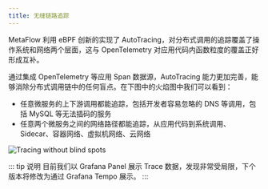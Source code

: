 ```yaml
---
title: 无缝链路追踪
---
```


MetaFlow 利用 eBPF 创新的实现了 AutoTracing，对分布式调用的追踪覆盖了操作系统和网络两个层面，这与 OpenTelemetry 对应用代码内函数粒度的覆盖正好形成互补。

通过集成 OpenTelemetry 等应用 Span 数据源，AutoTracing 能力更加完善，能够消除分布式调用链中的任何盲点。在下图中的火焰图中我们可以看到：
- 任意微服务的上下游调用都能追踪，包括开发者容易忽略的 DNS 等调用，包括 MySQL 等无法插码的服务
- 任意两个微服务之间的网络路径都能追踪，从应用代码到系统调用、Sidecar、容器网络、虚拟机网络、云网络

![Tracing without blind spots](../../about/imgs/tracing-without-blind-spots.png)

::: tip 说明
目前我们以 Grafana Panel 展示 Trace 数据，发现非常受局限，下个版本将修改为通过 Grafana Tempo 展示。
:::
